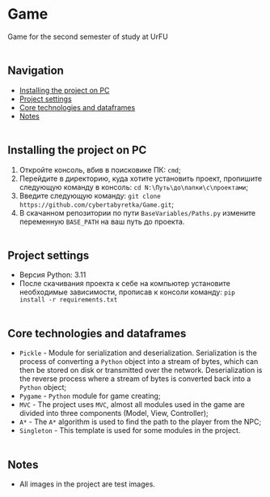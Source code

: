 # Game
Game for the second semester of study at UrFU
<br /> <br />
## Navigation
- [Installing the project on PC](#download_project)
- [Project settings](#project_settings)
- [Core technologies and dataframes](#dataframes)
- [Notes](#notes)
<br /> <br />

<a name="download_project"></a> 
## Installing the project on PC
1. Откройте консоль, вбив в поисковике ПК: `cmd`;
2. Перейдите в директорию, куда хотите установить проект, пропишите следующую команду в консоль: `cd N:\Путь\до\папки\с\проектами`;
3. Введите следующую команду: `git clone https://github.com/cybertabyretka/Game.git`;
4. В скачанном репозитории по пути `BaseVariables/Paths.py` измените переменную `BASE_PATH` на ваш путь до проекта.
<br /> <br />

<a name="project_settings"></a>
## Project settings
 - Версия Python: 3.11
 - После скачивания проекта к себе на компьютер установите необходимые зависимости, прописав к консоли команду:  `pip install -r requirements.txt`
<br /> <br />

<a name="dataframes"></a>
## Core technologies and dataframes
 - `Pickle` - Module for serialization and deserialization. Serialization is the process of converting a `Python` object into a stream of bytes, which can then be stored on disk or transmitted over the network. Deserialization is the reverse process where a stream of bytes is converted back into a `Python` object;
 - `Pygame` - `Python` module for game creating;
 - `MVC` - The project uses `MVC`, almost all modules used in the game are divided into three components (Model, View, Controller);
 - `A*` - The `A*` algorithm is used to find the path to the player from the NPC;
 - `Singleton` - This template is used for some modules in the project.
<br /> <br />

<a name="notes"></a>
## Notes
 - All images in the project are test images.
